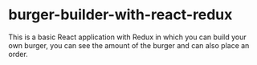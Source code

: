 # burger-builder-with-react-redux
This is a basic React application with Redux in which you can build your own burger, you can see the amount of the burger and can also place an order.
